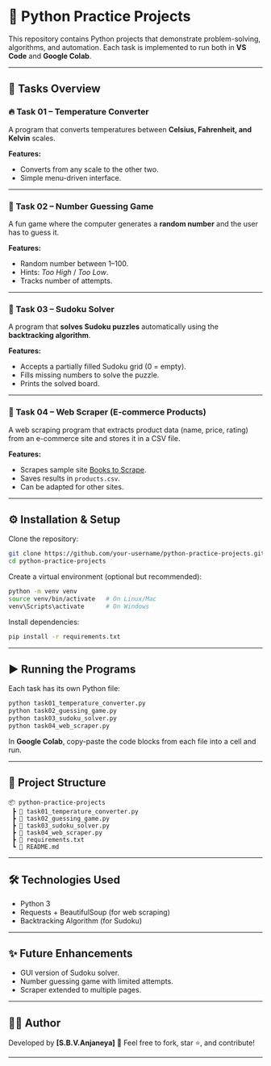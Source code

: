 

# 🚀 Python Practice Projects

This repository contains Python projects that demonstrate problem-solving, algorithms, and automation.
Each task is implemented to run both in **VS Code** and **Google Colab**.

---

## 📌 Tasks Overview

### 🔥 Task 01 – Temperature Converter

A program that converts temperatures between **Celsius, Fahrenheit, and Kelvin** scales.

**Features:**

* Converts from any scale to the other two.
* Simple menu-driven interface.

---

### 🎲 Task 02 – Number Guessing Game

A fun game where the computer generates a **random number** and the user has to guess it.

**Features:**

* Random number between 1–100.
* Hints: *Too High* / *Too Low*.
* Tracks number of attempts.

---

### 🧩 Task 03 – Sudoku Solver

A program that **solves Sudoku puzzles** automatically using the **backtracking algorithm**.

**Features:**

* Accepts a partially filled Sudoku grid (0 = empty).
* Fills missing numbers to solve the puzzle.
* Prints the solved board.

---

### 🛒 Task 04 – Web Scraper (E-commerce Products)

A web scraping program that extracts product data (name, price, rating) from an e-commerce site and stores it in a CSV file.

**Features:**

* Scrapes sample site [Books to Scrape](http://books.toscrape.com).
* Saves results in `products.csv`.
* Can be adapted for other sites.

---

## ⚙️ Installation & Setup

Clone the repository:

```bash
git clone https://github.com/your-username/python-practice-projects.git
cd python-practice-projects
```

Create a virtual environment (optional but recommended):

```bash
python -m venv venv
source venv/bin/activate   # On Linux/Mac
venv\Scripts\activate      # On Windows
```

Install dependencies:

```bash
pip install -r requirements.txt
```

---

## ▶️ Running the Programs

Each task has its own Python file:

```bash
python task01_temperature_converter.py
python task02_guessing_game.py
python task03_sudoku_solver.py
python task04_web_scraper.py
```

In **Google Colab**, copy-paste the code blocks from each file into a cell and run.

---

## 📂 Project Structure

```
📦 python-practice-projects
 ┣ 📜 task01_temperature_converter.py
 ┣ 📜 task02_guessing_game.py
 ┣ 📜 task03_sudoku_solver.py
 ┣ 📜 task04_web_scraper.py
 ┣ 📜 requirements.txt
 ┗ 📜 README.md
```

---

## 🛠️ Technologies Used

* Python 3
* Requests + BeautifulSoup (for web scraping)
* Backtracking Algorithm (for Sudoku)

---

## ✨ Future Enhancements

* GUI version of Sudoku solver.
* Number guessing game with limited attempts.
* Scraper extended to multiple pages.

---

## 👨‍💻 Author

Developed by **\[S.B.V.Anjaneya]** 🚀
Feel free to fork, star ⭐, and contribute!

---


